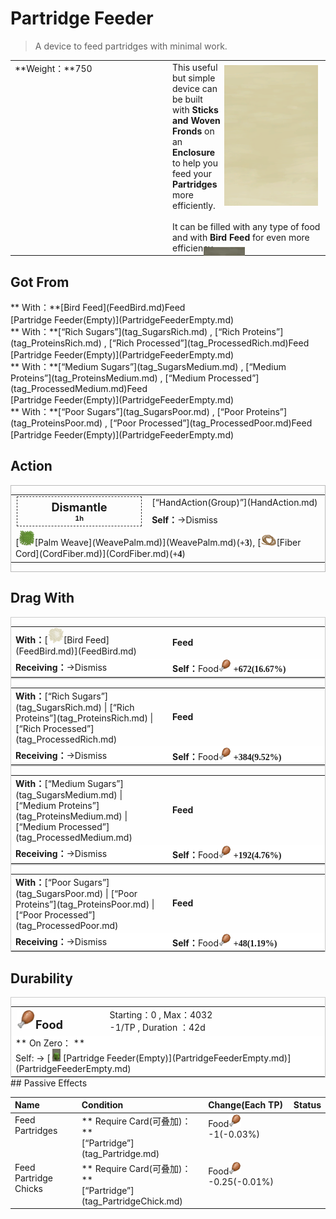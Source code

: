 # Partridge Feeder  
> A device to feed partridges with minimal work.  
  
<table class="table table-bordered" data-toggle="table"  data-show-header="false"><thead style="display:none"><tr ><th  style="width:50%;text-align:left;vertical-align:top;"  >title</th><th  style="width:50%;text-align:left;vertical-align:top;"  ></th></tr></thead><tr ><td  style="width:50%;text-align:left;vertical-align:top;"  >**Weight：**750</td><td  style="width:50%;text-align:left;vertical-align:top;"  ><div style="float:right; margin:5px"><div class="gamecard" style="width:150px; height:225px;"><a href="PartridgeFeeder.md" style="color:black"><img class="bg" decoding="async" src="Sprite/BG_SandFront.png" href="a.md" style="max-width:150px;max-height:225px;"><img decoding="async" src="Sprite/Feeder.png" class="cardimageNoBack" style="transform: translate(-50%, 0%) scale(0.4398826979472141);"><span style="font-size: 25px;">Partridge Feeder</span></a></div></div>This useful but simple device can be built with <b>Sticks and Woven Fronds</b> on an <b>Enclosure</b> to help you feed your <b>Partridges</b> more efficiently.<br><br>It can be filled with any type of food and with <b>Bird Feed</b> for even more efficiency.</td></tr></tbody></table>  
  
## Got From  
<div style="display:inline-block"><div class="gamedatalist" style="text-align:left;min-width:200px;min-height:0px;"><div style="display:inline-block"><div style="display:inline-block;vertical-align:middle;">** With：**[Bird Feed](FeedBird.md)Feed</div><div style="display:inline-block;vertical-align:middle;">[Partridge Feeder(Empty)](PartridgeFeederEmpty.md)</div></div></div><div class="gamedatalist" style="text-align:left;min-width:200px;min-height:0px;"><div style="display:inline-block"><div style="display:inline-block;vertical-align:middle;">** With：**[“Rich Sugars”](tag_SugarsRich.md) , [“Rich Proteins”](tag_ProteinsRich.md) , [“Rich Processed”](tag_ProcessedRich.md)Feed</div><div style="display:inline-block;vertical-align:middle;">[Partridge Feeder(Empty)](PartridgeFeederEmpty.md)</div></div></div><div class="gamedatalist" style="text-align:left;min-width:200px;min-height:0px;"><div style="display:inline-block"><div style="display:inline-block;vertical-align:middle;">** With：**[“Medium Sugars”](tag_SugarsMedium.md) , [“Medium Proteins”](tag_ProteinsMedium.md) , [“Medium Processed”](tag_ProcessedMedium.md)Feed</div><div style="display:inline-block;vertical-align:middle;">[Partridge Feeder(Empty)](PartridgeFeederEmpty.md)</div></div></div><div class="gamedatalist" style="text-align:left;min-width:200px;min-height:0px;"><div style="display:inline-block"><div style="display:inline-block;vertical-align:middle;">** With：**[“Poor Sugars”](tag_SugarsPoor.md) , [“Poor Proteins”](tag_ProteinsPoor.md) , [“Poor Processed”](tag_ProcessedPoor.md)Feed</div><div style="display:inline-block;vertical-align:middle;">[Partridge Feeder(Empty)](PartridgeFeederEmpty.md)</div></div></div></div>  
  
## Action  
<div  style="border:1px solid #BBB"><table><tr><td rowspan="2" style="width:200px;text-align:center;font-size:1.3em;font-weight:bold"><div style="padding:5px;border:1px dashed #333"><div>Dismantle</div><div style="font-size:0.6em;"><font data-toggle="tooltip" data-placement="top" title="4TP">1h</font></div></div></td><td>[“HandAction(Group)”](HandAction.md)</td></tr><tr><td><b>Self：</b>→Dismiss</td></tr><tr><td colspan="2">[<div style="width:25px;display:inline-block;text-align:center"><img decoding="async" src="Sprite/WeavePalm.png" href="a.md" style="max-width:25px;max-height:25px;"></div>[Palm Weave](WeavePalm.md)](WeavePalm.md)(<span style="font-family:ui-monospace"><b>+3</b></span>), [<div style="width:25px;display:inline-block;text-align:center"><img decoding="async" src="Sprite/CordFiber.png" href="a.md" style="max-width:25px;max-height:25px;"></div>[Fiber Cord](CordFiber.md)](CordFiber.md)(<span style="font-family:ui-monospace"><b>+4</b></span>)</td></tr></table></div>  
  
  
## Drag With  
<div  style="border:1px solid #CCC;"><table style="margin-bottom:0px;"><tr><td style="width:40%;text-align:left; background-color:#FEFEFE"><b>With：</b>[<div style="width:25px;display:inline-block;text-align:center"><img decoding="async" src="Sprite/Rice.png" href="a.md" style="max-width:25px;max-height:25px;"></div>[Bird Feed](FeedBird.md)](FeedBird.md)</td><td style="width:40%;font-size:1em;font-weight:bold;background-color:#FEFEFE">Feed  </td></tr><tr style="background-color:#FFFFFF"><td style=""><b>Receiving：</b>→Dismiss</td><td style=""><b>Self：</b>Food<div style="width:20px;display:inline-block;text-align:center"><img decoding="async" src="Sprite/Hunger.png" href="a.md" style="max-width:20px;max-height:20px;"></div>  <span style="font-family:ui-monospace"><b>+672(16.67%)</b></span></td></tr></table></div>  
<div  style="border:1px solid #CCC;"><table style="margin-bottom:0px;"><tr><td style="width:40%;text-align:left; background-color:#FEFEFE"><b>With：</b>[“Rich Sugars”](tag_SugarsRich.md) | [“Rich Proteins”](tag_ProteinsRich.md) | [“Rich Processed”](tag_ProcessedRich.md)</td><td style="width:40%;font-size:1em;font-weight:bold;background-color:#FEFEFE">Feed  </td></tr><tr style="background-color:#FFFFFF"><td style=""><b>Receiving：</b>→Dismiss</td><td style=""><b>Self：</b>Food<div style="width:20px;display:inline-block;text-align:center"><img decoding="async" src="Sprite/Hunger.png" href="a.md" style="max-width:20px;max-height:20px;"></div>  <span style="font-family:ui-monospace"><b>+384(9.52%)</b></span></td></tr></table></div>  
<div  style="border:1px solid #CCC;"><table style="margin-bottom:0px;"><tr><td style="width:40%;text-align:left; background-color:#FEFEFE"><b>With：</b>[“Medium Sugars”](tag_SugarsMedium.md) | [“Medium Proteins”](tag_ProteinsMedium.md) | [“Medium Processed”](tag_ProcessedMedium.md)</td><td style="width:40%;font-size:1em;font-weight:bold;background-color:#FEFEFE">Feed  </td></tr><tr style="background-color:#FFFFFF"><td style=""><b>Receiving：</b>→Dismiss</td><td style=""><b>Self：</b>Food<div style="width:20px;display:inline-block;text-align:center"><img decoding="async" src="Sprite/Hunger.png" href="a.md" style="max-width:20px;max-height:20px;"></div>  <span style="font-family:ui-monospace"><b>+192(4.76%)</b></span></td></tr></table></div>  
<div  style="border:1px solid #CCC;"><table style="margin-bottom:0px;"><tr><td style="width:40%;text-align:left; background-color:#FEFEFE"><b>With：</b>[“Poor Sugars”](tag_SugarsPoor.md) | [“Poor Proteins”](tag_ProteinsPoor.md) | [“Poor Processed”](tag_ProcessedPoor.md)</td><td style="width:40%;font-size:1em;font-weight:bold;background-color:#FEFEFE">Feed  </td></tr><tr style="background-color:#FFFFFF"><td style=""><b>Receiving：</b>→Dismiss</td><td style=""><b>Self：</b>Food<div style="width:20px;display:inline-block;text-align:center"><img decoding="async" src="Sprite/Hunger.png" href="a.md" style="max-width:20px;max-height:20px;"></div>  <span style="font-family:ui-monospace"><b>+48(1.19%)</b></span></td></tr></table></div>  
  
## Durability   
<div  style="border:1px solid #CCC;"><table style="margin-bottom:0px;"><tr><td style="width:30%;text-align:left; background-color:#FEFEFE;font-size:1.3em;font-weight:bold;"><div style="width:30px;display:inline-block;text-align:center"><img decoding="async" src="Sprite/Hunger.png" href="a.md" style="max-width:30px;max-height:30px;"></div>Food</td><td style="font-size:1em;background-color:#FEFEFE">Starting：0 , Max：4032<br>-1/TP , Duration ：<font data-toggle="tooltip" data-placement="top" title="4032TP">42d</font></td></tr><tr style="background-color:#FFFFFF"><td colspan=2>** On Zero： **<br>Self: → [<div style="width:20px;display:inline-block;text-align:center"><img decoding="async" src="Sprite/Feeder.png" href="a.md" style="max-width:20px;max-height:20px;"></div>[Partridge Feeder(Empty)](PartridgeFeederEmpty.md)](PartridgeFeederEmpty.md)</td></tr></table></div>  
## Passive Effects  
<table class="table table-bordered" data-toggle="table"  ><thead style=""><tr ><th  style="text-align:left;vertical-align:top;"  >Name</th><th  style="text-align:left;vertical-align:top;"  >Condition</th><th  style="text-align:left;vertical-align:top;"  >Change(Each TP)</th><th  style="text-align:left;vertical-align:top;"  data-sortable="true"  >Status</th></tr></thead><tr ><td  style="text-align:left;vertical-align:top;"  >Feed Partridges</td><td  style="text-align:left;vertical-align:top;"  >** Require Card(可叠加)：**<br>[“Partridge”](tag_Partridge.md)</td><td  style="text-align:left;vertical-align:top;"  >Food<div style="width:20px;display:inline-block;text-align:center"><img decoding="async" src="Sprite/Hunger.png" href="a.md" style="max-width:20px;max-height:20px;"></div> -1(-0.03%)</td><td  style="text-align:left;vertical-align:top;"  ></td></tr><tr ><td  style="text-align:left;vertical-align:top;"  >Feed Partridge Chicks</td><td  style="text-align:left;vertical-align:top;"  >** Require Card(可叠加)：**<br>[“Partridge”](tag_PartridgeChick.md)</td><td  style="text-align:left;vertical-align:top;"  >Food<div style="width:20px;display:inline-block;text-align:center"><img decoding="async" src="Sprite/Hunger.png" href="a.md" style="max-width:20px;max-height:20px;"></div> -0.25(-0.01%)</td><td  style="text-align:left;vertical-align:top;"  ></td></tr></tbody></table>  
  


<script>document.title="Partridge Feeder - Card Survival Wiki";</script>